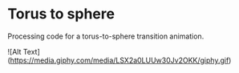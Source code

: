 # Torus to sphere

Processing code for a torus-to-sphere transition animation.

![Alt Text] (https://media.giphy.com/media/LSX2a0LUUw30Jv2OKK/giphy.gif)
